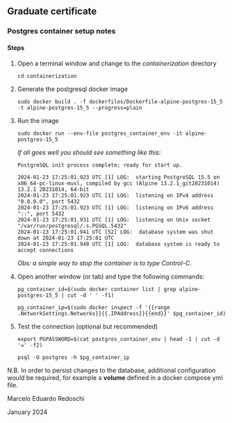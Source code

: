 ## Graduate certificate 

### Postgres container setup notes

#### Steps

1. Open a terminal window and change to the *containerization* directory 

     ```
     cd containerization
     ``` 

2. Generate the postgresql docker image 

    ``` 
    sudo docker build . -f dockerfiles/Dockerfile-alpine-postgres-15_5 -t alpine-postgres-15_5 --progress=plain 
    ```

3. Run the image

     ```
    sudo docker run --env-file postgres_container_env -it alpine-postgres-15_5
     ```

    *If all goes well you should see something like this:*

    ```
    PostgreSQL init process complete; ready for start up.

    2024-01-23 17:25:01.923 UTC [1] LOG:  starting PostgreSQL 15.5 on x86_64-pc-linux-musl, compiled by gcc (Alpine 13.2.1_git20231014) 13.2.1 20231014, 64-bit
    2024-01-23 17:25:01.923 UTC [1] LOG:  listening on IPv4 address "0.0.0.0", port 5432
    2024-01-23 17:25:01.923 UTC [1] LOG:  listening on IPv6 address "::", port 5432
    2024-01-23 17:25:01.931 UTC [1] LOG:  listening on Unix socket "/var/run/postgresql/.s.PGSQL.5432"
    2024-01-23 17:25:01.941 UTC [52] LOG:  database system was shut down at 2024-01-23 17:25:01 UTC
    2024-01-23 17:25:01.948 UTC [1] LOG:  database system is ready to accept connections

    ```

    *Obs: a simple way to stop the container is to type Control-C.* 

4. Open another window (or tab) and type the following commands:


    ```
    pg_container_id=$(sudo docker container list | grep alpine-postgres-15_5 | cut -d ' ' -f1)
    ```

    ```
    pg_container_ip=$(sudo docker inspect -f '{{range .NetworkSettings.Networks}}{{.IPAddress}}{{end}}' $pg_container_id) 
    ```


5. Test the connection (optional but recommended)  

    ```
    export PGPASSWORD=$(cat postgres_container_env | head -1 | cut -d '=' -f2)
    ```

    ```
    psql -U postgres -h $pg_container_ip
    ```

N.B. In order to persist changes to the database, additional configuration would be required, for example a **volume** defined in a docker compose yml file.

Marcelo Eduardo Redoschi

January 2024